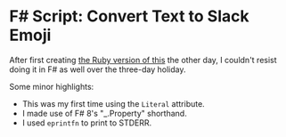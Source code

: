 # F# Script: Convert Text to Slack Emoji

After first creating [the Ruby version of this](https://codeconscious.github.io/2024/06/25/ruby-text-to-slack-emoji.html) the other day, I couldn't resist doing it in F# as well over the three-day holiday.

<script src="https://gist.github.com/codeconscious/56cef39c6e9869ab02080c12dc2114c6.js"></script>

Some minor highlights:
- This was my first time using the `Literal` attribute.
- I made use of F# 8's "_.Property" shorthand.
- I used `eprintfn` to print to STDERR.

